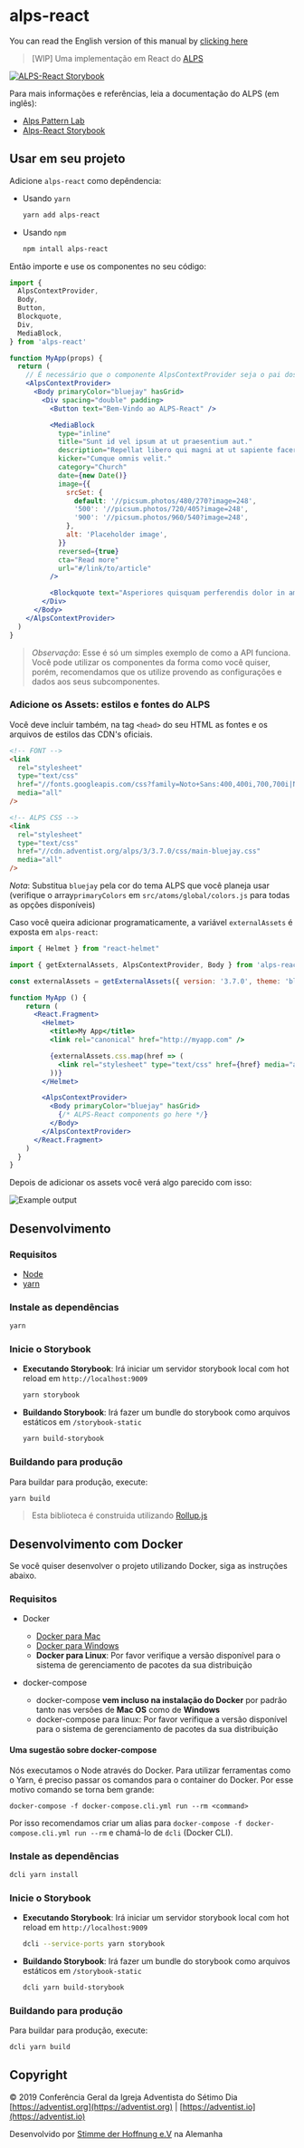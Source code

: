 # alps-react

You can read the English version of this manual by [clicking here](https://github.com/adventistchurch/alps-react/blob/master/README.md)

> [WIP] Uma implementação em React do [ALPS](http://alps.adventist.io/v3)

[![ALPS-React Storybook](https://cdn.jsdelivr.net/gh/storybooks/brand@master/badge/badge-storybook.svg)](https://alps-react.adventist.io/)

Para mais informações e referências, leia a documentação do ALPS (em inglês):

- [Alps Pattern Lab](https://alps.adventist.io/v3/)
- [Alps-React Storybook](https://alps-react.adventist.io/)

## Usar em seu projeto

Adicione `alps-react` como depêndencia:

- Usando `yarn`

  ```bash
  yarn add alps-react
  ```

- Usando `npm`

  ```bash
  npm intall alps-react
  ```

Então importe e use os componentes no seu código:

```jsx
import {
  AlpsContextProvider,
  Body,
  Button,
  Blockquote,
  Div,
  MediaBlock,
} from 'alps-react'

function MyApp(props) {
  return (
    // É necessário que o componente AlpsContextProvider seja o pai dos outros components do ALPS-React (normalmente em App root)
    <AlpsContextProvider>
      <Body primaryColor="bluejay" hasGrid>
        <Div spacing="double" padding>
          <Button text="Bem-Vindo ao ALPS-React" />

          <MediaBlock
            type="inline"
            title="Sunt id vel ipsum at ut praesentium aut."
            description="Repellat libero qui magni at ut sapiente facere nam veritatis."
            kicker="Cumque omnis velit."
            category="Church"
            date={new Date()}
            image={{
              srcSet: {
                default: '//picsum.photos/480/270?image=248',
                '500': '//picsum.photos/720/405?image=248',
                '900': '//picsum.photos/960/540?image=248',
              },
              alt: 'Placeholder image',
            }}
            reversed={true}
            cta="Read more"
            url="#/link/to/article"
          />

          <Blockquote text="Asperiores quisquam perferendis dolor in amet." />
        </Div>
      </Body>
    </AlpsContextProvider>
  )
}
```

> _Observação_: Esse é só um simples exemplo de como a API funciona. Você pode utilizar os componentes da forma como você quiser, porém, recomendamos que os utilize provendo as configurações e dados aos seus subcomponentes.

### Adicione os Assets: estilos e fontes do ALPS

Você deve incluir também, na tag `<head>` do seu HTML as fontes e os arquivos de estilos das CDN's oficiais.

```html
<!-- FONT -->
<link
  rel="stylesheet"
  type="text/css"
  href="//fonts.googleapis.com/css?family=Noto+Sans:400,400i,700,700i|Noto+Serif:400,400i,700,700i"
  media="all"
/>

<!-- ALPS CSS -->
<link
  rel="stylesheet"
  type="text/css"
  href="//cdn.adventist.org/alps/3/3.7.0/css/main-bluejay.css"
  media="all"
/>
```

_Nota_: Substitua `bluejay` pela cor do tema ALPS que você planeja usar (verifique o array`primaryColors` em `src/atoms/global/colors.js` para todas as opções disponíveis)

Caso você queira adicionar programaticamente, a variável `externalAssets` é exposta em `alps-react`:

```jsx
import { Helmet } from "react-helmet"

import { getExternalAssets, AlpsContextProvider, Body } from 'alps-react'

const externalAssets = getExternalAssets({ version: '3.7.0', theme: 'bluejay' })

function MyApp () {
    return (
      <React.Fragment>
        <Helmet>
          <title>My App</title>
          <link rel="canonical" href="http://myapp.com" />

          {externalAssets.css.map(href => (
            <link rel="stylesheet" type="text/css" href={href} media="all" />
          ))}
        </Helmet>

        <AlpsContextProvider>
          <Body primaryColor="bluejay" hasGrid>
            {/* ALPS-React components go here */}
          </Body>
        </AlpsContextProvider>
      </React.Fragment>
    )
  }
}
```

Depois de adicionar os assets você verá algo parecido com isso:

![Example output](public/example-output.png?raw=true)

## Desenvolvimento

### Requisitos

- [Node](https://nodejs.org)
- [yarn](https://yarnpkg.com/en/docs/install)

### Instale as dependências

```bash
yarn
```

### Inicie o Storybook

- **Executando Storybook**: Irá iniciar um servidor storybook local com hot reload em `http://localhost:9009`

  ```bash
  yarn storybook
  ```

- **Buildando Storybook**: Irá fazer um bundle do storybook como arquivos estáticos em `/storybook-static`

  ```bash
  yarn build-storybook
  ```

### Buildando para produção

Para buildar para produção, execute:

```bash
yarn build
```

> Esta biblioteca é construida utilizando [Rollup.js](https://rollupjs.org)

## Desenvolvimento com Docker

Se você quiser desenvolver o projeto utilizando Docker, siga as instruções abaixo.

### Requisitos

- Docker

  - [Docker para Mac](https://store.docker.com/editions/community/docker-ce-desktop-mac)
  - [Docker para Windows](https://store.docker.com/editions/community/docker-ce-desktop-windows)
  - **Docker para Linux**: Por favor verifique a versão disponível para o sistema de gerenciamento de pacotes da sua distribuição

- docker-compose
  - docker-compose **vem incluso na instalação do Docker** por padrão tanto nas versões de **Mac OS** como de **Windows**
  - docker-compose para linux: Por favor verifique a versão disponível para o sistema de gerenciamento de pacotes da sua distribuição

#### Uma sugestão sobre docker-compose

Nós executamos o Node através do Docker. Para utilizar ferramentas como o Yarn, é preciso passar os comandos para o container do Docker. Por esse motivo comando se torna bem grande:

`docker-compose -f docker-compose.cli.yml run --rm <command>`

Por isso recomendamos criar um alias para `docker-compose -f docker-compose.cli.yml run --rm` e chamá-lo de `dcli` (Docker CLI).

### Instale as dependências

```bash
dcli yarn install
```

### Inicie o Storybook

- **Executando Storybook**: Irá iniciar um servidor storybook local com hot reload em `http://localhost:9009`

  ```bash
  dcli --service-ports yarn storybook
  ```

- **Buildando Storybook**: Irá fazer um bundle do storybook como arquivos estáticos em `/storybook-static`

  ```bash
  dcli yarn build-storybook
  ```

### Buildando para produção

Para buildar para produção, execute:

```bash
dcli yarn build
```

## Copyright

&copy; 2019 Conferência Geral da Igreja Adventista do Sétimo Dia [https://adventist.org](https://adventist.org) | [https://adventist.io](https://adventist.io)

Desenvolvido por [Stimme der Hoffnung e.V](https://stimme-der-hoffnung.de) na Alemanha
